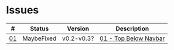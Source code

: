 Issues
======

\#                        | Status     | Version    | Description
--------------------------|------------|------------|---------------
[01](01_top-below-navbar/)| MaybeFixed | v0.2-v0.3? | [01 - Top Below Navbar](01_top-below-navbar/)
